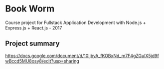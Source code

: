 # Book Worm
Course project for Fullstack Application Development with Node.js + Express.js + React.js - 2017

## Project summary
https://docs.google.com/document/d/10IjbyA_fKOBxNd_m7F4gZGulX5jd9fwBccd5MU8osy8/edit?usp=sharing
